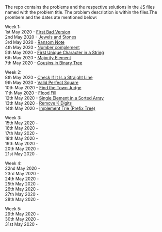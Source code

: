 The repo contains the problems and the respective solutions in the JS files named with the problem title. The problem description is within the files.The prombem and the dates ate mentioned below:

Week 1:  
	1st May 2020 - [First Bad Version](https://github.com/vaibhavprasad/leetcode-may/blob/master/First_Bad_Version.js)  
	2nd May 2020 - [Jewels and Stones](https://github.com/vaibhavprasad/leetcode-may/blob/master/Jewels_and_Stones.js)  
	3rd May 2020 - [Ransom Note](https://github.com/vaibhavprasad/leetcode-may/blob/master/Ransom_Note.js)  
	4th May 2020 - [Number complement](https://github.com/vaibhavprasad/leetcode-may/blob/master/Number_Complement.js)  
	5th May 2020 - [First Unique Character in a String](https://github.com/vaibhavprasad/leetcode-may/blob/master/First_Unique_Character_in_a_String.js)  
	6th May 2020 - [Majority Element](https://github.com/vaibhavprasad/leetcode-may/blob/master/Majority_Element.js)  
	7th May 2020 - [Cousins in Binary Tree](https://github.com/vaibhavprasad/leetcode-may/blob/master/Cousins_in_Binary_Tree.js)  

Week 2:  
	8th May 2020 - [Check If It Is a Straight Line](https://github.com/vaibhavprasad/leetcode-may/blob/master/Check_If_It_Is_a_Straight_Line.js)  
	9th May 2020 - [Valid Perfect Square](https://github.com/vaibhavprasad/leetcode-may/blob/master/Valid_Perfect_Square.js)  
        10th May 2020 - [Find the Town Judge](https://github.com/vaibhavprasad/leetcode-may/blob/master/Find_the_Town_Judge.js)  
        11th May 2020 - [Flood Fill](https://github.com/vaibhavprasad/leetcode-may/blob/master/Flood_Fill.js)  
        12th May 2020 - [Single Element in a Sorted Array](https://github.com/vaibhavprasad/leetcode-may/blob/master/Single_Element_in_a_Sorted_Array.js)  
        13th May 2020 - [Remove K Digits](https://github.com/vaibhavprasad/leetcode-may/blob/master/Remove_K_Digits.js)  
        14th May 2020 - [Implement Trie (Prefix Tree)](https://github.com/vaibhavprasad/leetcode-may/blob/master/Implement_Trie_Prefix_Tree.js)  

Week 3:  
        15th May 2020 -  
        16th May 2020 -  
        17th May 2020 -  
        18th May 2020 -  
        19th May 2020 -  
        20th May 2020 -  
        21st May 2020 -  
       
Week 4:  
	22nd May 2020 -  
        23rd May 2020 -  
        24th May 2020 -  
        25th May 2020 -  
        26th May 2020 -  
        27th May 2020 -  
        28th May 2020 -  

Week 5:  
        29th May 2020 -  
        30th May 2020 -  
        31st May 2020 - 
 
